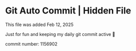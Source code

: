 # Git Auto Commit | Hidden File

This file was added Feb 12, 2025

Just for fun and keeping my daily git commit active 🤪

commit number: 1156902
